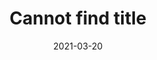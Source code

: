 ---
title: "Cannot find title"
date: 2021-03-20
externalLink: https://css-tricks.com/in-praise-of-the-unambiguous-click-menu/
---